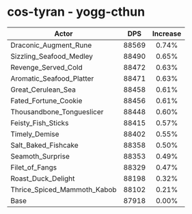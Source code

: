 # cos-tyran - yogg-cthun
| Actor | DPS | Increase |
|---|:---:|:---:|
|Draconic_Augment_Rune|88569|0.74%|
|Sizzling_Seafood_Medley|88490|0.65%|
|Revenge_Served_Cold|88472|0.63%|
|Aromatic_Seafood_Platter|88471|0.63%|
|Great_Cerulean_Sea|88458|0.61%|
|Fated_Fortune_Cookie|88456|0.61%|
|Thousandbone_Tongueslicer|88448|0.60%|
|Feisty_Fish_Sticks|88415|0.57%|
|Timely_Demise|88402|0.55%|
|Salt_Baked_Fishcake|88358|0.50%|
|Seamoth_Surprise|88353|0.49%|
|Filet_of_Fangs|88329|0.47%|
|Roast_Duck_Delight|88198|0.32%|
|Thrice_Spiced_Mammoth_Kabob|88102|0.21%|
|Base|87918|0.00%|

